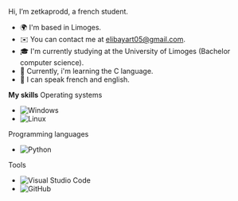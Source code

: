 Hi, I’m zetkaprodd, a french student.

- 🌍 I'm based in Limoges.
- ✉️ You can contact me at elibayart05@gmail.com.
- 🎓 I'm currently studying at the University of Limoges (Bachelor computer science).
- 💼 Currently, i'm learning the C language.
- 💬 I can speak french and english.

**My skills**
Operating systems
- ![Windows](https://img.shields.io/badge/Windows-0078D6?style=flat&logo=windows&logoColor=white)
- ![Linux](https://img.shields.io/badge/Linux-FCC624?style=flat&logo=linux&logoColor=black)

Programming languages
- ![Python](https://img.shields.io/badge/Python-3776AB?style=flat&logo=python&logoColor=white)

Tools
- ![Visual Studio Code](https://img.shields.io/badge/Visual%20Studio%20Code-007ACC?style=flat&logo=visual-studio-code&logoColor=white)
- ![GitHub](https://img.shields.io/badge/GitHub-181717?style=flat&logo=github&logoColor=white)

